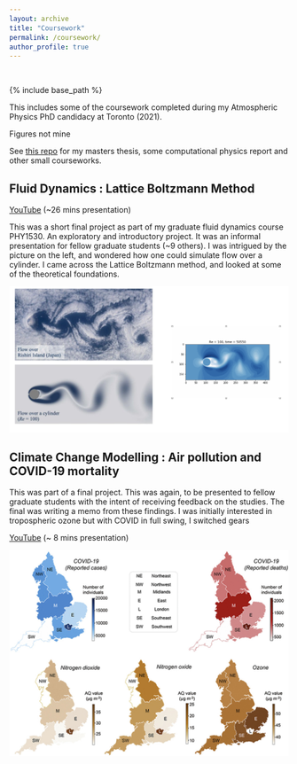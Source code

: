 ```yaml
---
layout: archive
title: "Coursework"
permalink: /coursework/
author_profile: true
---
```


&nbsp;

{% include base_path %}

This includes some of the coursework completed during my Atmospheric Physics PhD candidacy at Toronto (2021).

Figures not mine

See [this repo](https://github.com/apurba-biswas/undergrad) for my masters thesis, some computational physics report and other small courseworks.

## Fluid Dynamics : Lattice Boltzmann Method

[YouTube](https://youtu.be/hsLlideYlqE) (~26 mins presentation)

This was a short final project as part of my graduate fluid dynamics course PHY1530.  An exploratory and introductory project. It was an informal presentation for fellow graduate students (~9 others). I was intrigued by the picture on the left, and wondered how one could simulate flow over a cylinder. I came across the Lattice Boltzmann method, and looked at some of the theoretical foundations.

![](../images/lbm_flow.png)


## Climate Change Modelling : Air pollution and COVID-19 mortality

This was part of a final project. This was again, to be presented to fellow graduate students with the intent of receiving feedback on the studies. The final was writing a memo from these findings. I was initially interested in tropospheric ozone but with COVID in full swing, I switched gears

[YouTube](https://youtu.be/X359IefOnUU) (~ 8 mins presentation)

![](../images/aq_covid.jpeg)


